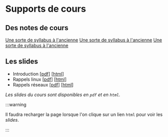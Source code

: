 # Supports de cours 

## Des notes de cours 

[Une sorte de syllabus à l'ancienne](pdf/agr-notes.pdf)
[Une sorte de syllabus à l'ancienne](/pdf/agr-notes.pdf)
[Une sorte de syllabus à l'ancienne](/static/pdf/agr-notes.pdf)


## Les slides

- Introduction [[pdf](slides/agr1i-intro.pdf)] [[html](slides/agr1i-intro.html)]
- Rappels linux [[pdf](slides/rappels-linux.pdf)] [[html](slides/rappels-linux.html)]
- Rappels réseaux [[pdf](slides/rappels-reseaux.pdf)] [[html](slides/rappels-reseaux.html)]


_Les slides du cours sont disponibles en `pdf` et en `html`._

:::warning

Il faudra recharger la page lorsque l'on clique sur un lien `html` pour voir les _slides_. 

:::
